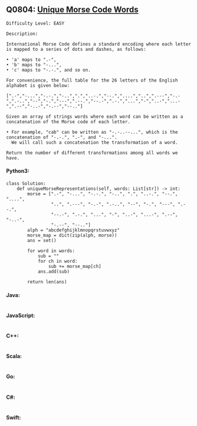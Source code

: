## Q0804: [Unique Morse Code Words](https://leetcode.com/problems/unique-morse-code-words/)

```
Difficulty Level: EASY
```

```
Description:

International Morse Code defines a standard encoding where each letter is mapped to a series of dots and dashes, as follows:

• 'a' maps to ".-",
• 'b' maps to "-...",
• 'c' maps to "-.-.", and so on.

For convenience, the full table for the 26 letters of the English alphabet is given below:

[".-","-...","-.-.","-..",".","..-.","--.","....","..",".---","-.-",".-..","--","-.","---",".--.","--.-",".-.","...","-","..-","...-",".--","-..-","-.--","--.."]

Given an array of strings words where each word can be written as a concatenation of the Morse code of each letter.

• For example, "cab" can be written as "-.-..--...", which is the concatenation of "-.-.", ".-", and "-...".
  We will call such a concatenation the transformation of a word.

Return the number of different transformations among all words we have.
```

#### Python3:

```
class Solution:
    def uniqueMorseRepresentations(self, words: List[str]) -> int:
        morse = [".-", "-...", "-.-.", "-..", ".", "..-.", "--.", "....",
                 "..", ".---", "-.-", ".-..", "--", "-.", "---", ".--.",
                 "--.-", ".-.", "...", "-", "..-", "...-", ".--", "-..-",
                 "-.--", "--.."]
        alph = "abcdefghijklmnopqrstuvwxyz"
        morse_map = dict(zip(alph, morse))
        ans = set()

        for word in words:
            sub = ""
            for ch in word:
                sub += morse_map[ch]
            ans.add(sub)

        return len(ans)
```

#### Java:

```

```

#### JavaScript:

```

```

#### C++:

```

```

#### Scala:

```

```

#### Go:

```

```

#### C#:

```

```

#### Swift:

```

```